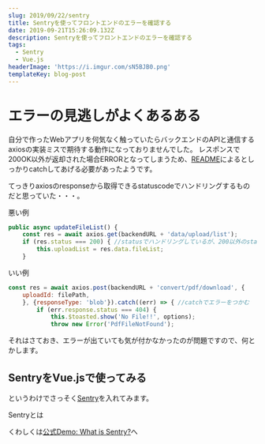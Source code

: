 ```yaml
---
slug: 2019/09/22/sentry
title: Sentryを使ってフロントエンドのエラーを確認する
date: 2019-09-21T15:26:09.132Z
description: Sentryを使ってフロントエンドのエラーを確認する
tags:
  - Sentry
  - Vue.js
headerImage: 'https://i.imgur.com/sN5BJB0.png'
templateKey: blog-post
---
```

# エラーの見逃しがよくあるある

自分で作ったWebアプリを何気なく触っていたらバックエンドのAPIと通信するaxiosの実装ミスで期待する動作になっておりませんでした。
レスポンスで200OK以外が返却された場合ERRORとなってしまうため、[README](https://github.com/axios/axios#handling-errors)によるとしっかりcatchしてあげる必要があったようです。

てっきりaxiosのresponseから取得できるstatuscodeでハンドリングするものだと思っていた・・・。

悪い例

```javascript
public async updateFileList() {
    const res = await axios.get(backendURL + 'data/upload/list');
    if (res.status === 200) { //statusでハンドリングしているが、200以外のstatusは設定されない・・
        this.uploadList = res.data.fileList;
    }
```

いい例

```javascript
const res = await axios.post(backendURL + 'convert/pdf/download', {
    uploadId: filePath,
    }, {responseType: 'blob'}).catch((err) => { //catchでエラーをつかむ
        if (err.response.status === 404) {
            this.$toasted.show('No File!!', options);
            throw new Error('PdfFileNotFound');
```

それはさておき、エラーが出ていても気が付かなかったのが問題ですので、何とかします。

## SentryをVue.jsで使ってみる

というわけでさっそく[Sentry](https://github.com/getsentry/sentry)を入れてみます。

Sentryとは

くわしくは[公式Demo: What is Sentry?](https://sentry.io/_/demo/?referrer=welcome)へ
